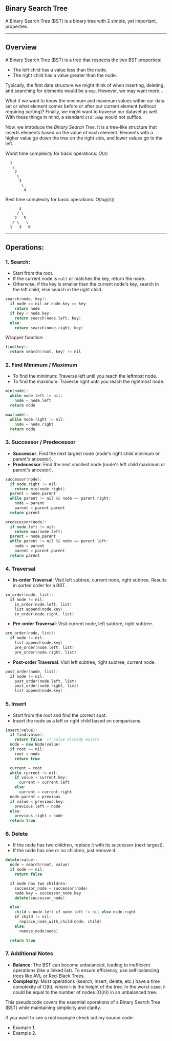 ## Binary Search Tree

A Binary Search Tree (BST) is a binary tree with 2 simple, yet important, properties.

---

## Overview

A Binary Search Tree (BST) is a tree that respects the two BST properties:

- The left child has a value less than the node.
- The right child has a value greater than the node.

Typically, the first data structure we might think of when inserting, deleting, and searching for elements would be a `map`. However, we may want more...

What if we want to know the minimum and maximum values within our data set or what element comes before or after our current element (without requiring sorting)? Finally, we might want to traverse our dataset as well. With these things in mind, a standard `std::map` would not suffice.

Now, we introduce the *Binary Search Tree*. It is a tree-like structure that inserts elements based on the value of each element. Elements with a higher value go down the tree on the right side, and lower values go to the left.

Worst time complexity for basic operations: $O(n)$

```
  1
   \
    2
     \
      3
       \
        4
```

Best time complexity for basic operations: $O(log(n))$

```
      4
     / \
    2   5
   / \   \
  1   3   6
```

---

## Operations:

### 1. Search:

- Start from the root.
- If the current node is `null` or matches the key, return the node.
- Otherwise, if the key is smaller than the current node's key, search in the left child, else search in the right child.

```cpp
search(node, key):
  if node == nil or node.key == key:
    return node
  if key < node.key:
    return search(node.left, key)
  else:
    return search(node.right, key)
```

Wrapper function:

```cpp
find(key):
  return search(root, key) != nil
```

### 2. Find Minimum / Maximum

- To find the minimum: Traverse left until you reach the leftmost node.
- To find the maximum: Traverse right until you reach the rightmost node.

```cpp
min(node):
  while node.left != nil:
    node = node.left
  return node

max(node):
  while node.right != nil:
    node = node.right
  return node
```

### 3. Successor / Predecessor

- **Successor**: Find the next largest node (node's right child minimum or parent's ancestor).
- **Predecessor**: Find the next smallest node (node's left child maximum or parent's ancestor).

```cpp
successor(node):
  if node.right != nil:
    return min(node.right)
  parent = node.parent
  while parent != nil && node == parent.right:
    node = parent
    parent = parent.parent
  return parent

predecessor(node):
  if node.left != nil:
    return max(node.left)
  parent = node.parent
  while parent != nil && node == parent.left:
    node = parent
    parent = parent.parent
  return parent
```

### 4. Traversal

- **In-order Traversal**: Visit left subtree, current node, right subtree. Results in sorted order for a BST.

```cpp
in_order(node, list):
  if node != nil:
    in_order(node.left, list)
    list.append(node.key)
    in_order(node.right, list)
```

- **Pre-order Traversal**: Visit current node, left subtree, right subtree.

```cpp
pre_order(node, list):
  if node != nil:
    list.append(node.key)
    pre_order(node.left, list)
    pre_order(node.right, list)
```

- **Post-order Traversal**: Visit left subtree, right subtree, current node.

```cpp
post_order(node, list):
  if node != nil:
    post_order(node.left, list)
    post_order(node.right, list)
    list.append(node.key)
```

### 5. Insert

- Start from the root and find the correct spot.
- Insert the node as a left or right child based on comparisons.

```cpp
insert(value):
  if find(value):
    return false  // value already exists
  node = new Node(value)
  if root == nil:
    root = node
    return true

  current = root
  while current != nil:
    if value < current.key:
      current = current.left
    else:
      current = current.right
  node.parent = previous
  if value < previous.key:
    previous.left = node
  else:
    previous.right = node
  return true
```

### 6. Delete

- If the node has two children, replace it with its successor (next largest).
- If the node has one or no children, just remove it.

```cpp
delete(value):
  node = search(root, value)
  if node == nil:
    return false

  if node has two children:
    successor_node = successor(node)
    node.key = successor_node.key
    delete(successor_node)

  else:
    child = node.left if node.left != nil else node.right
    if child != nil:
      replace_node_with_child(node, child)
    else:
      remove_node(node)

  return true
```

### 7. Additional Notes

- **Balance**: The BST can become unbalanced, leading to inefficient operations (like a linked list). To ensure efficiency, use self-balancing trees like AVL or Red-Black Trees.
- **Complexity**: Most operations (search, insert, delete, etc.) have a time complexity of O(h), where `h` is the height of the tree. In the worst case, `h` could be equal to the number of nodes (O(n)) in an unbalanced tree.

This pseudocode covers the essential operations of a Binary Search Tree (BST) while maintaining simplicity and clarity.

If you want to see a real example check out my source code:

- Example 1.
- Example 2.